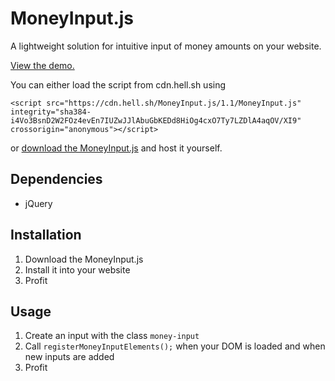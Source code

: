# MoneyInput.js

A lightweight solution for intuitive input of money amounts on your website.

[View the demo.](https://hellshltd.github.io/MoneyInput.js/)

You can either load the script from cdn.hell.sh using

    <script src="https://cdn.hell.sh/MoneyInput.js/1.1/MoneyInput.js" integrity="sha384-i4Vo3BsnD2W2FOz4evEn7IUZwJJlAbuGbKEDd8HiOg4cxO7Ty7LZDlA4aqOV/XI9" crossorigin="anonymous"></script>

or [download the MoneyInput.js](https://raw.githubusercontent.com/hellshltd/MoneyInput.js/master/MoneyInput.js) and host it yourself.

## Dependencies

- jQuery

## Installation

1. Download the MoneyInput.js
2. Install it into your website
3. Profit

## Usage

1. Create an input with the class `money-input`
2. Call `registerMoneyInputElements();` when your DOM is loaded and when new inputs are added
3. Profit
